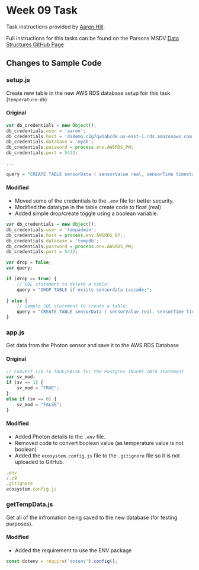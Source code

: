 # Week 09 Task

Task instructions provided by [Aaron Hill](https://github.com/aaronxhill).

Full instructions for this tasks can be found on the Parsons MSDV [Data Structures GitHub Page](https://github.com/visualizedata/data-structures/tree/master/weekly_assignment_09)

## Changes to Sample Code

### setup.js
Create new table in the new AWS RDS database setup foir this task (```temperature-db```)
#### Original
```javascript
var db_credentials = new Object();
db_credentials.user = 'aaron';
db_credentials.host = 'dsdemo.c2g7qw1abcde.us-east-1.rds.amazonaws.com';
db_credentials.database = 'mydb';
db_credentials.password = process.env.AWSRDS_PW;
db_credentials.port = 5432;

...

query = "CREATE TABLE sensorData ( sensorValue real, sensorTime timestamp DEFAULT current_timestamp );";
```
#### Modified
- Moved some of the credentials to the ```.env``` file for better security.
- Modified the datatype in the table create code to float (real)
- Added simple drop/create toggle using a boolean variable.

```javascript
var db_credentials = new Object();
db_credentials.user = 'tempadmin';
db_credentials.host = process.env.AWSRDS_EP;;
db_credentials.database = 'tempdb';
db_credentials.password = process.env.AWSRDS_PW;
db_credentials.port = 5432;

var drop = false;
var query;

if (drop == true) {
    // SQL statement to delete a table: 
    query = "DROP TABLE if exists sensordata cascade;";
    
} else {
    // Sample SQL statement to create a table: 
    query = "CREATE TABLE sensorData ( sensorValue real, sensorTime timestamp DEFAULT current_timestamp );";
}
```

### app.js
Get data from the Photon sensor and save it to the AWS RDS Database
#### Original
```javascript
// Convert 1/0 to TRUE/FALSE for the Postgres INSERT INTO statement
var sv_mod; 
if (sv == 1) {
    sv_mod = "TRUE";
}
else if (sv == 0) {
    sv_mod = "FALSE";
}
```
#### Modified
- Added Photon details to the ```.env``` file.
- Removed code to convert boolean value (as temperature value is not boolean)
- Added the ```ecosystem.config.js``` file to the ```.gitignore``` file so it is not uploaded to GitHub.

```javascript
.env
/.c9
.gitignore
ecosystem.config.js
```

### getTempData.js
Get all of the infromation being saved to the new database (for testing purposes).
#### Modified
- Added the requirement to use the ENV package
```javascript
const dotenv = require('dotenv').config();
```

